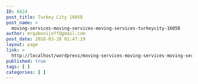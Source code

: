 ```yaml
---
ID: 6624
post_title: Turkey City 16058
post_name: >
  moving-services-moving-services-moving-services-turkeycity-16058
author: mrgabonijeff@gmail.com
post_date: 2018-03-28 01:47:19
layout: page
link: >
  http://localhost/wordpress/moving-services-moving-services-moving-services-turkeycity-16058/
published: true
tags: [ ]
categories: [ ]
---
```

